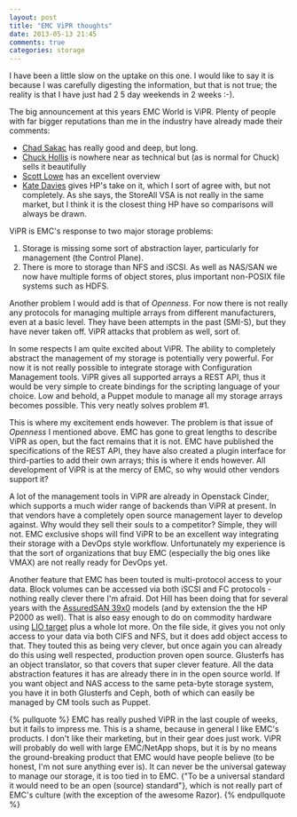 ```yaml
---
layout: post
title: "EMC ViPR thoughts"
date: 2013-05-13 21:45
comments: true
categories: storage
---
```

I have been a little slow on the uptake on this one. I would like to say it is because I was carefully digesting the information, but that is not true; the reality is that I have just had 2 5 day weekends in 2 weeks :-).
<!-- more -->

The big announcement at this years EMC World is ViPR. Plenty of people with far bigger reputations than me in the industry have already made their comments:

-   [Chad Sakac](https://virtualgeek.typepad.com/virtual_geek/2013/05/storage-virtualization-platform-re-imagined.html) has really good and deep, but long.
-   [Chuck Hollis](https://chucksblog.emc.com/chucks_blog/2013/05/introducing-emc-vipr-a-breathtaking-approach-to-software-defined-storage.html) is nowhere near as technical but (as is normal for Chuck) sells it beautifully
-   [Scott Lowe](https://blog.scottlowe.org/2013/05/06/very-early-thoughts-about-emc-vipr/) has an excellent overview
-   [Kate Davies](https://h30507.www3.hp.com/t5/Around-the-Storage-Block-Blog/ViPR-or-Vapor-The-Software-Defined-Storage-saga-continues/ba-p/138013?utm_source=feedly#.UZCd_covj3w) gives HP's take on it, which I sort of agree with, but not completely. As she says, the StoreAll VSA is not really in the same market, but I think it is the closest thing HP have so comparisons will always be drawn.

ViPR is EMC's response to two major storage problems:
1.   Storage is missing some sort of abstraction layer, particularly for management (the Control Plane).
1.   There is more to storage than NFS and iSCSI. As well as NAS/SAN we now have multiple forms of object stores, plus important non-POSIX file systems such as HDFS.

Another problem I would add is that of *Openness*. For now there is not really any protocols for managing multiple arrays from different manufacturers, even at a basic level. They have been attempts in the past (SMI-S), but they have never taken off. ViPR attacks that problem as well, sort of.

In some respects I am quite excited about ViPR. The ability to completely abstract the management of my storage is potentially very powerful. For now it is not really possible to integrate storage with Configuration Management tools. ViPR gives all supported arrays a REST API, thus it would be very simple to create bindings for the scripting language of your choice. Low and behold, a Puppet module to manage all my storage arrays becomes possible. This very neatly solves problem #1.


This is where my excitement ends however. The problem is that issue of *Openness* I mentioned above. EMC has gone to great lengths to describe ViPR as open, but the fact remains that it is not. EMC have published the specifications of the REST API, they have also created a plugin interface for third-parties to add their own arrays; this is where it ends however. All development of ViPR is at the mercy of EMC, so why would other vendors support it?

A lot of the management tools in ViPR are already in Openstack Cinder, which supports a much wider range of backends than ViPR at present. In that vendors have a completely open source management layer to develop against. Why would they sell their souls to a competitor? Simple, they will not. EMC exclusive shops will find ViPR to be an excellent way integrating their storage with a DevOps style workflow. Unfortunately my experience is that the sort of organizations that buy EMC (especially the big ones like VMAX) are not really ready for DevOps yet.

Another feature that EMC has been touted is multi-protocol access to your data. Block volumes can be accessed via both iSCSI and FC protocols - nothing really clever there I'm afraid. Dot Hill has been doing that for several years with the [AssuredSAN 39x0](https://www.dothill.com/wp-content/uploads/2011/08/AssuredSAN-n-3920-3930-C-10.15.11.pdf) models (and by extension the the HP P2000 as well). That is also easy enough to do on commodity hardware using  [LIO target](https://linux-iscsi.org/wiki/Main_Page) plus a whole lot more. On the file side, it gives you not only access to your data via both CIFS and NFS, but it does add object access to that. They touted this as being very clever, but once again you can already do this using well respected, production proven open source. Glusterfs has an object translator, so that covers that super clever feature. All the data abstraction features it has are already there in in the open source world. If you want object and NAS access to the same peta-byte storage system, you have it in both Glusterfs and Ceph, both of which can easily be managed by CM tools such as Puppet.

{% pullquote %}
EMC has really pushed ViPR in the last couple of weeks, but it fails to impress me. This is a shame, because in general I like EMC's products. I don't like their marketing, but in their gear does just work. ViPR will probably do well with large EMC/NetApp shops, but it is by no means the ground-breaking product that EMC would have people believe (to be honest, I'm not sure anything ever is). It can never be the universal gateway to manage our storage, it is too tied in to EMC. {"To be a universal standard it would need to be an open (source) standard"}, which is not really part of EMC's culture (with the exception of the awesome Razor).
{% endpullquote %}
